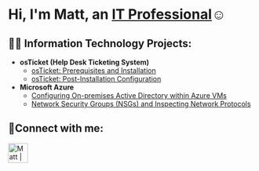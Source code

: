 <h1>Hi, I'm Matt, an <a href="https://www.linkedin.com/in/elwood-matt-howell/">IT Professional</a>☺</h1>

<h2>👨‍💻 Information Technology Projects:</h2>

- <b>osTicket (Help Desk Ticketing System)</b>
  - [osTicket: Prerequisites and Installation](https://github.com/elwoodmatthowell/osticket-prereqs)
  - [osTicket: Post-Installation Configuration](https://github.com/elwoodmatthowell/post-install-config)
- <b>Microsoft Azure</b>
  - [Configuring On-premises Active Directory within Azure VMs](https://github.com/elwoodmatthowell/configure-ad)
  - [Network Security Groups (NSGs) and Inspecting Network Protocols](https://github.com/elwoodmatthowell/azure-network-protocols)


<h2>🤳Connect with me:</h2>

[<img align="left" alt="Matt | LinkedIn" width="40px" src="https://github.com/ElwoodMattHowell/images/blob/main/linked-in.svg" />][linkedin]

[linkedin]: https://www.linkedin.com/in/elwood-matt-howell/
